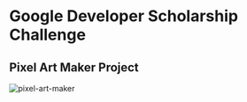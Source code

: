 # Google Developer Scholarship Challenge

## Pixel Art Maker Project

![pixel-art-maker](https://user-images.githubusercontent.com/21098450/35189115-d767229c-fe4c-11e7-92d8-ea19376d45f8.PNG)